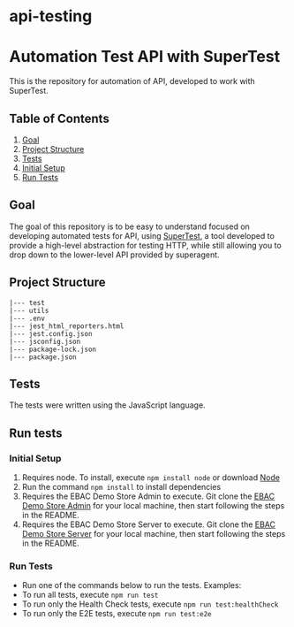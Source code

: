 # api-testing

# Automation Test API with SuperTest

This is the repository for automation of API, developed to work with SuperTest.

## Table of Contents

1. [Goal](#goal)
2. [Project Structure](#project-structure)
3. [Tests](#tests)
4. [Initial Setup](#initial-setup)
5. [Run Tests](#run-tests)

## Goal

The goal of this repository is to be easy to understand focused on developing automated tests for API, using [SuperTest](https://www.npmjs.com/package/supertest), a tool developed to provide a high-level abstraction for testing HTTP, while still allowing you to drop down to the lower-level API provided by superagent.

## Project Structure

```
|--- test
|--- utils
|--- .env
|--- jest_html_reporters.html
|--- jest.config.json
|--- jsconfig.json
|--- package-lock.json
|--- package.json
```

## Tests

The tests were written using the JavaScript language.

## Run tests

### Initial Setup

1. Requires node. To install, execute `npm install node` or download [Node](https://nodejs.org/en/download/)
2. Run the command `npm install` to install dependencies
3. Requires the EBAC Demo Store Admin to execute. Git clone the [EBAC Demo Store Admin](https://github.com/EBAC-QE/ebac-demo-store-admin.git) for your local machine, then start following the steps in the README.
4. Requires the EBAC Demo Store Server to execute. Git clone the [EBAC Demo Store Server](https://github.com/EBAC-QE/ebac-demo-store-server.git) for your local machine, then start following the steps in the README.

### Run Tests

- Run one of the commands below to run the tests.
  Examples:
- To run all tests, execute `npm run test`
- To run only the Health Check tests, execute `npm run test:healthCheck`
- To run only the E2E tests, execute `npm run test:e2e`
<p>